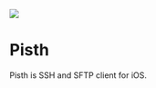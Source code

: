 ![](https://github.com/ColdGrub1384/Pisth/blob/master/Pisth/Assets.xcassets/AppIcon.appiconset/Icon-App-60x60@2x.png?raw=true)

# Pisth
Pisth is SSH and SFTP client for iOS.
